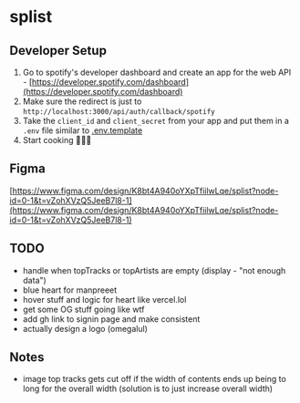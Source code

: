 # splist

## Developer Setup

1. Go to spotify's developer dashboard and create an app for the web API - [https://developer.spotify.com/dashboard](https://developer.spotify.com/dashboard)
2. Make sure the redirect is just to `http://localhost:3000/api/auth/callback/spotify`
3. Take the `client_id` and `client_secret` from your app and put them in a `.env` file similar to [.env.template](./.env.template)
4. Start cooking 👩🏻‍🍳

## Figma

[https://www.figma.com/design/K8bt4A940oYXpTfiilwLqe/splist?node-id=0-1&t=vZohXVzQ5JeeB7l8-1](https://www.figma.com/design/K8bt4A940oYXpTfiilwLqe/splist?node-id=0-1&t=vZohXVzQ5JeeB7l8-1)


## TODO

- handle when topTracks or topArtists are empty (display - "not enough data")
- blue heart for manpreeet
- hover stuff and logic for heart like vercel.lol
- get some OG stuff going like wtf
- add gh link to signin page and make consistent
- actually design a logo (omegalul)

## Notes

- image top tracks gets cut off if the width of contents ends up being to long for the overall width (solution is to just increase overall width)